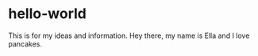 # hello-world
This is for my ideas and information.
Hey there, my name is Ella and I love pancakes.
